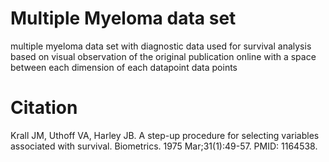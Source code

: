 # Multiple Myeloma data set
multiple myeloma data set with diagnostic data used for survival analysis based on visual observation of the original publication online
with a space between each dimension of each datapoint data points

# Citation
Krall JM, Uthoff VA, Harley JB. A step-up procedure for selecting variables associated with survival. Biometrics. 1975 Mar;31(1):49-57. PMID: 1164538.
